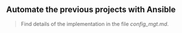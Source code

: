 ## Automate the previous projects with Ansible

> Find details of the implementation in the file *config_mgt.md*.    
   
          
          
      
